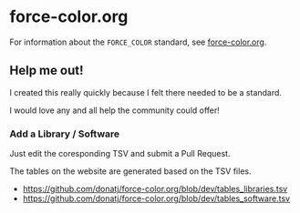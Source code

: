 # force-color.org

For information about the `FORCE_COLOR`  standard, see [force-color.org](https://force-color.org).

## Help me out!

I created this really quickly because I felt there needed to be a standard.

I would love any and all help the community could offer!

### Add a Library / Software

Just edit the coresponding TSV and submit a Pull Request. 

The tables on the website are generated based on the TSV files.

- https://github.com/donatj/force-color.org/blob/dev/tables_libraries.tsv
- https://github.com/donatj/force-color.org/blob/dev/tables_software.tsv
